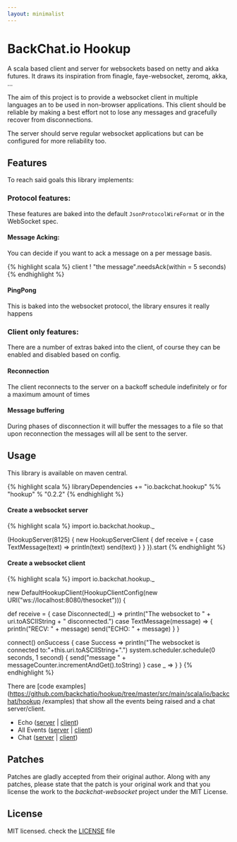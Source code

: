```yaml
---
layout: minimalist
---
```


# BackChat.io Hookup

A scala based client and server for websockets based on netty and akka futures.
It draws its inspiration from finagle, faye-websocket, zeromq, akka, ...

The aim of this project is to provide a websocket client in multiple languages an to be used in non-browser applications.
This client should be reliable by making a best effort not to lose any messages and gracefully recover from disconnections.

The server should serve regular websocket applications but can be configured for more reliability too.

## Features
To reach said goals this library implements:

### Protocol features:

These features are baked into the default `JsonProtocolWireFormat` or in the WebSocket spec.

#### Message Acking: 
You can decide if you want to ack a message on a per message basis.

{% highlight scala %}
client ! "the message".needsAck(within = 5 seconds)
{% endhighlight %}

#### PingPong
This is baked into the websocket protocol, the library ensures it really happens

### Client only features:

There are a number of extras baked into the client, of course they can be enabled and disabled based on config.

#### Reconnection

The client reconnects to the server on a backoff schedule indefinitely or for a maximum amount of times

#### Message buffering

During phases of disconnection it will buffer the messages to a file so that upon reconnection the messages will all be sent to the server.

## Usage

This library is available on maven central.

{% highlight scala %}
libraryDependencies += "io.backchat.hookup" %% "hookup" % "0.2.2"
{% endhighlight %}

#### Create a websocket server

{% highlight scala %}
import io.backchat.hookup._

(HookupServer(8125) {
  new HookupServerClient {
    def receive = {
      case TextMessage(text) =>
        println(text)
        send(text)
    }
  }
}).start
{% endhighlight %}

#### Create a websocket client

{% highlight scala %}
import io.backchat.hookup._

new DefaultHookupClient(HookupClientConfig(new URI("ws://localhost:8080/thesocket"))) {

  def receive = {
    case Disconnected(_) ⇒ 
      println("The websocket to " + uri.toASCIIString + " disconnected.")
    case TextMessage(message) ⇒ {
      println("RECV: " + message)
      send("ECHO: " + message)
    }
  }

  connect() onSuccess {
    case Success ⇒
      println("The websocket is connected to:"+this.uri.toASCIIString+".")
      system.scheduler.schedule(0 seconds, 1 second) {
        send("message " + messageCounter.incrementAndGet().toString)
      }
    case _ ⇒
  }
}
{% endhighlight %}

There are [code examples](https://github.com/backchatio/hookup/tree/master/src/main/scala/io/backchat/hookup /examples) that show all the events being raised and a chat server/client.

* Echo ([server](https://github.com/backchatio/hookup/blob/master/src/main/scala/io/backchat/hookup/examples/PrintingEchoServer.scala) | [client](https://github.com/backchatio/hookup/blob/master/src/main/scala/io/backchat/hookup/examples/PrintingEchoClient.scala))
* All Events ([server](https://github.com/backchatio/hookup/blob/master/src/main/scala/io/backchat/hookup/examples/PrintAllEventsServer.scala) | [client](https://github.com/backchatio/hookup/blob/master/src/main/scala/io/backchat/hookup/examples/PrintAllEventsClient.scala))
* Chat ([server](https://github.com/backchatio/hookup/blob/master/src/main/scala/io/backchat/hookup/examples/ChatServer.scala) | [client](https://github.com/backchatio/hookup/blob/master/src/main/scala/io/backchat/hookup/examples/ChatClient.scala))

## Patches
Patches are gladly accepted from their original author. Along with any patches, please state that the patch is your original work and that you license the work to the *backchat-websocket* project under the MIT License.

## License
MIT licensed. check the [LICENSE](https://github.com/backchatio/hookup/blob/master/LICENSE) file
